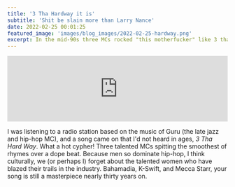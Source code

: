 ```yaml
---
title: '3 Tha Hardway it is'
subtitle: 'Shit be slain more than Larry Nance'
date: 2022-02-25 00:01:25
featured_image: 'images/blog_images/2022-02-25-hardway.png'
excerpt: In the mid-90s three MCs rocked "this motherfucker" like 3 tha hard way.
---
```


<iframe allow="autoplay *; encrypted-media *; fullscreen *" frameborder="0" height="150" style="width:100%;max-width:660px;overflow:hidden;background:transparent;" sandbox="allow-forms allow-popups allow-same-origin allow-scripts allow-storage-access-by-user-activation allow-top-navigation-by-user-activation" src="https://embed.music.apple.com/us/album/keep-your-worries/723408098?i=723408346"></iframe>


I was listening to a radio station based on the music of Guru (the late jazz and hip-hop MC), and a song came on that I'd not heard in ages, *3 Tha Hard Way*. What a  hot cypher! Three talented MCs spitting the smoothest of rhymes over a dope beat. Because men so dominate hip-hop, I think culturally, we (or perhaps I) forget about the talented women who have blazed their trails in the industry. Bahamadia, K-Swift, and Mecca Starr, your song is still a masterpiece nearly thirty years on.

